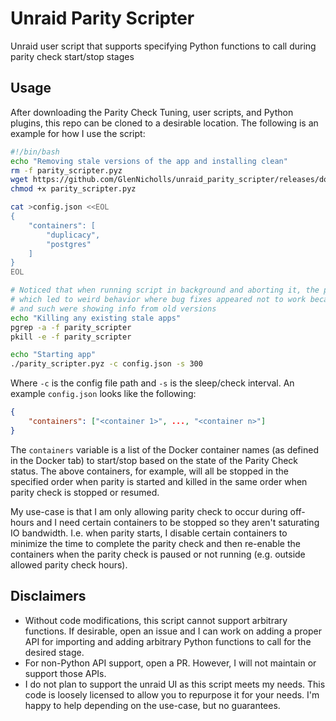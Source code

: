 # Unraid Parity Scripter
Unraid user script that supports specifying Python functions to call during parity check start/stop stages

## Usage
After downloading the Parity Check Tuning, user scripts, and Python plugins, this repo can be cloned to a
desirable location. The following is an example for how I use the script:

``` bash
#!/bin/bash
echo "Removing stale versions of the app and installing clean"
rm -f parity_scripter.pyz
wget https://github.com/GlenNicholls/unraid_parity_scripter/releases/download/latest/parity_scripter.pyz
chmod +x parity_scripter.pyz

cat >config.json <<EOL
{
    "containers": [
        "duplicacy",
        "postgres"
    ]
}
EOL

# Noticed that when running script in background and aborting it, the process still ran
# which led to weird behavior where bug fixes appeared not to work because notifications
# and such were showing info from old versions
echo "Killing any existing stale apps"
pgrep -a -f parity_scripter
pkill -e -f parity_scripter

echo "Starting app"
./parity_scripter.pyz -c config.json -s 300
```

Where `-c` is the config file path and `-s` is the sleep/check interval. An example `config.json` looks like
the following:

``` json
{
    "containers": ["<container 1>", ..., "<container n>"]
}
```

The `containers` variable is a list of the Docker container names (as defined in the Docker tab) to start/stop
based on the state of the Parity Check status. The above containers, for example, will all be stopped in the
specified order when parity is started and killed in the same order when parity check is stopped or resumed.

My use-case is that I am only allowing parity check to occur during off-hours and I need certain containers to
be stopped so they aren't saturating IO bandwidth. I.e. when parity starts, I disable certain containers to
minimize the time to complete the parity check and then re-enable the containers when the parity check is paused or
not running (e.g. outside allowed parity check hours).

## Disclaimers

* Without code modifications, this script cannot support arbitrary functions. If desirable, open an issue and I
  can work on adding a proper API for importing and adding arbitrary Python functions to call for the desired
  stage.
* For non-Python API support, open a PR. However, I will not maintain or support those APIs.
* I do not plan to support the unraid UI as this script meets my needs. This code is loosely licensed to
  allow you to repurpose it for your needs. I'm happy to help depending on the use-case, but no guarantees.
